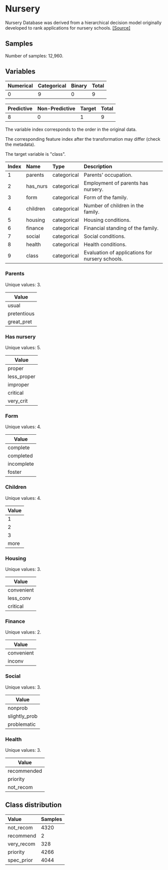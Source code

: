 # Nursery

Nursery Database was derived from a hierarchical decision model originally developed to rank applications for nursery schools.
[[Source]](https://archive.ics.uci.edu/ml/datasets/Nursery)

## Samples

Number of samples: 12,960.

## Variables

| Numerical | Categorical | Binary | Total |
| :--- | :--- | :--- | :--- |
| 0 | 9 | 0 | 9 |

| Predictive | Non-Predictive | Target | Total |
| :--- | :--- | :--- | :--- |
| 8 | 0 | 1 | 9 |

The variable index corresponds to the order in the original data.

The corresponding feature index after the transformation may differ (check the metadata).

The target variable is "class".

| Index | Name | Type | Description |
| :--- | :--- | :--- | :--- |
| 1 | parents | categorical | Parents' occupation. |
| 2 | has_nurs | categorical | Employment of parents has nursery. |
| 3 | form | categorical | Form of the family. |
| 4 | children | categorical | Number of children in the family. |
| 5 | housing | categorical | Housing conditions. |
| 6 | finance | categorical | Financial standing of the family. |
| 7 | social | categorical | Social conditions. |
| 8 | health | categorical | Health conditions. |
| 9 | class | categorical | Evaluation of applications for nursery schools. |

### Parents

Unique values: 3.

| Value |
| --- |
| usual |
| pretentious |
| great_pret |

### Has nursery

Unique values: 5.

| Value |
| --- |
| proper |
| less_proper |
| improper |
| critical |
| very_crit |

### Form

Unique values: 4.

| Value |
| --- |
| complete |
| completed |
| incomplete |
| foster |

### Children

Unique values: 4.

| Value |
| --- |
| 1 |
| 2 |
| 3 |
| more |

### Housing

Unique values: 3.

| Value |
| --- |
| convenient |
| less_conv |
| critical |

### Finance

Unique values: 2.

| Value |
| --- |
| convenient |
| inconv |

### Social

Unique values: 3.

| Value |
| --- |
| nonprob |
| slightly_prob |
| problematic |

### Health

Unique values: 3.

| Value |
| --- |
| recommended |
| priority |
| not_recom |

## Class distribution

| Value | Samples |
| :--- | :--- |
| not_recom | 4320 |
| recommend | 2 |
| very_recom | 328 |
| priority | 4266 |
| spec_prior | 4044 |